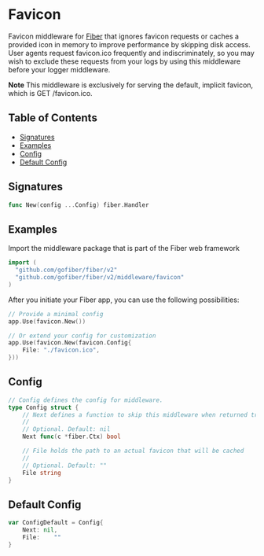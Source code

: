 # Favicon

Favicon middleware for [Fiber](https://github.com/gofiber/fiber) that ignores favicon requests or caches a provided icon in memory to improve performance by skipping disk access. User agents request favicon.ico frequently and indiscriminately, so you may wish to exclude these requests from your logs by using this middleware before your logger middleware.

**Note** This middleware is exclusively for serving the default, implicit favicon, which is GET /favicon.ico.

## Table of Contents

* [Signatures](favicon.md#signatures)
* [Examples](favicon.md#examples)
* [Config](favicon.md#config)
* [Default Config](favicon.md#default-config)

## Signatures

```go
func New(config ...Config) fiber.Handler
```

## Examples

Import the middleware package that is part of the Fiber web framework

```go
import (
  "github.com/gofiber/fiber/v2"
  "github.com/gofiber/fiber/v2/middleware/favicon"
)
```

After you initiate your Fiber app, you can use the following possibilities:

```go
// Provide a minimal config
app.Use(favicon.New())

// Or extend your config for customization
app.Use(favicon.New(favicon.Config{
    File: "./favicon.ico",
}))
```

## Config

```go
// Config defines the config for middleware.
type Config struct {
    // Next defines a function to skip this middleware when returned true.
    //
    // Optional. Default: nil
    Next func(c *fiber.Ctx) bool

    // File holds the path to an actual favicon that will be cached
    //
    // Optional. Default: ""
    File string
}
```

## Default Config

```go
var ConfigDefault = Config{
    Next: nil,
    File:    ""
}
```

